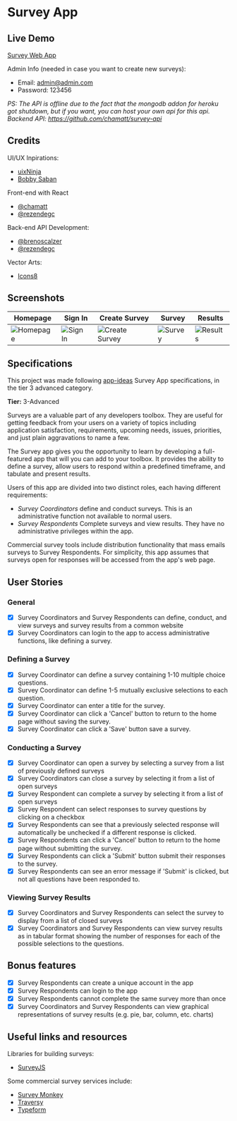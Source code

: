 # Survey App

## Live Demo

[Survey Web App](https://chamatt.github.io/survey-web-app/)

Admin Info (needed in case you want to create new surveys):
- Email: admin@admin.com
- Password: 123456

*PS: The API is offline due to the fact that the mongodb addon for heroku got shutdown, but if you want, you can host your own api for this api.
Backend API: https://github.com/chamatt/survey-api*

## Credits

UI/UX Inpirations:
- [uixNinja](https://dribbble.com/shots/8024190-Mobile-Application-Design)
- [Bobby Saban](https://dribbble.com/shots/5440714-Concept-Survey-Builder)

Front-end with React
- [@chamatt](https://github.com/chamatt) 
- [@rezendegc](https://github.com/rezendegc)

Back-end API Development: 
- [@brenoscalzer](https://github.com/brenoscalzer) 
- [@rezendegc](https://github.com/rezendegc)

Vector Arts:
- [Icons8](https://icons8.com.br/ouch)

## Screenshots

|Homepage|Sign In|Create Survey|Survey|Results|
|--------|-------|-------------|------|-------|
|![Homepage](https://i.imgur.com/pxle2ou.png)|![Sign In](https://i.imgur.com/3nF77Ia.png)|![Create Survey](https://i.imgur.com/l8q5GQp.png)|![Survey](https://i.imgur.com/e8I5ZZL.png)|![Results](https://i.imgur.com/5FcQ2mH.png)|


## Specifications

This project was made following [app-ideas](https://github.com/florinpop17/app-ideas) Survey App specifications, in the tier 3 advanced category.

**Tier:** 3-Advanced

Surveys are a valuable part of any developers toolbox. They are useful for
getting feedback from your users on a variety of topics including application
satisfaction, requirements, upcoming needs, issues, priorities, and just plain
aggravations to name a few.

The Survey app gives you the opportunity to learn by developing a full-featured
app that will you can add to your toolbox. It provides the ability to define a
survey, allow users to respond within a predefined timeframe, and tabulate
and present results.

Users of this app are divided into two distinct roles, each having different
requirements:

- _Survey Coordinators_ define and conduct surveys. This is an administrative
  function not available to normal users.
- _Survey Respondents_ Complete surveys and view results. They have no
  administrative privileges within the app.

Commercial survey tools include distribution functionality that mass emails
surveys to Survey Respondents. For simplicity, this app assumes that surveys
open for responses will be accessed from the app's web page.

## User Stories

### General

- [x] Survey Coordinators and Survey Respondents can define, conduct, and
      view surveys and survey results from a common website
- [x] Survey Coordinators can login to the app to access administrative
      functions, like defining a survey.

### Defining a Survey

- [x] Survey Coordinator can define a survey containing 1-10 multiple choice
      questions.
- [x] Survey Coordinator can define 1-5 mutually exclusive selections to each
      question.
- [x] Survey Coordinator can enter a title for the survey.
- [x] Survey Coordinator can click a 'Cancel' button to return to the home
      page without saving the survey.
- [x] Survey Coordinator can click a 'Save' button save a survey.

### Conducting a Survey

- [x] Survey Coordinator can open a survey by selecting a survey from a
      list of previously defined surveys
- [x] Survey Coordinators can close a survey by selecting it from a list of
      open surveys
- [x] Survey Respondent can complete a survey by selecting it from a list of
      open surveys
- [x] Survey Respondent can select responses to survey questions by clicking
      on a checkbox
- [x] Survey Respondents can see that a previously selected response will
      automatically be unchecked if a different response is clicked.
- [x] Survey Respondents can click a 'Cancel' button to return to the home
      page without submitting the survey.
- [x] Survey Respondents can click a 'Submit' button submit their responses
      to the survey.
- [x] Survey Respondents can see an error message if 'Submit' is clicked,
      but not all questions have been responded to.

### Viewing Survey Results

- [x] Survey Coordinators and Survey Respondents can select the survey to
      display from a list of closed surveys
- [x] Survey Coordinators and Survey Respondents can view survey results as
      in tabular format showing the number of responses for each of the possible
      selections to the questions.

## Bonus features

- [x] Survey Respondents can create a unique account in the app
- [x] Survey Respondents can login to the app
- [x] Survey Respondents cannot complete the same survey more than once
- [x] Survey Coordinators and Survey Respondents can view graphical
      representations of survey results (e.g. pie, bar, column, etc. charts)

## Useful links and resources

Libraries for building surveys:

- [SurveyJS](https://surveyjs.io/Overview/Library/)

Some commercial survey services include:

- [Survey Monkey](https://www.surveymonkey.com/)
- [Traversy](https://youtu.be/SSDED3XKz-0)
- [Typeform](https://www.typeform.com/)



